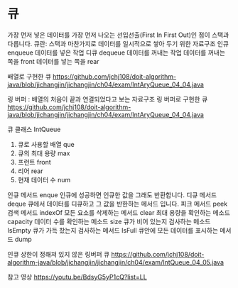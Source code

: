 # 큐

가장 먼저 넣은 데이터를 가장 먼저 나오는 선입선출(First In First Out)인 점이 스택과 다릅니다.
큐란: 스택과 마찬가지로 데이터를 일시적으로 쌓아 두기 위한 자료구조
인큐 enqueue 데이터를 넣은 작업
디큐 dequeue 데이터를 꺼내는 작업
데이터를 꺼내는 쪽을  front
데이터를 넣는 쪽을 rear

배열로 구현한 큐
https://github.com/jchj108/doit-algorithm-java/blob/jichangjin/jichangjin/ch04/exam/IntAryQueue_04_04.java

링 버퍼 : 배열의 처음이 끝과 연결되었다고 보는 자료구조
링 버퍼로 구현한 큐
https://github.com/jchj108/doit-algorithm-java/blob/jichangjin/jichangjin/ch04/exam/IntAryQueue_04_04.java

큐 클래스 IntQueue

1. 큐로 사용할 배열 que
2. 큐의 최대 용량 max
3. 프런트 front
4. 리어 rear
5. 현재 데이터 수 num

인큐 메서드 enque 인큐에 성공하면 인큐한 값을 그래도 반환합니다.
디큐 메서드 deque  큐에서 데이터를 디큐하고 그 값을 반한하는 메서드 입니다.
피크 메서드 peek 
검색 메서드 indexOf
모든 요소를 삭제하는 메서드 clear
최대 용량을 확인하는 메소드 capacity
데이터 수를 확인하는 메소드 size
큐가 비어 있는지 검사하는 메소드 IsEmpty
큐가 가득 찼는지 검사하는 메서드 IsFull
큐안에 모든 데이터를 표시하는 메서드 dump

인큐 상한이 정해져 있지 않은 링버퍼 큐
https://github.com/jchj108/doit-algorithm-java/blob/jichangjin/jichangjin/ch04/exam/IntQueue_04_05.java

참고 영상
https://youtu.be/BdsyG5yP1cQ?list=LL

